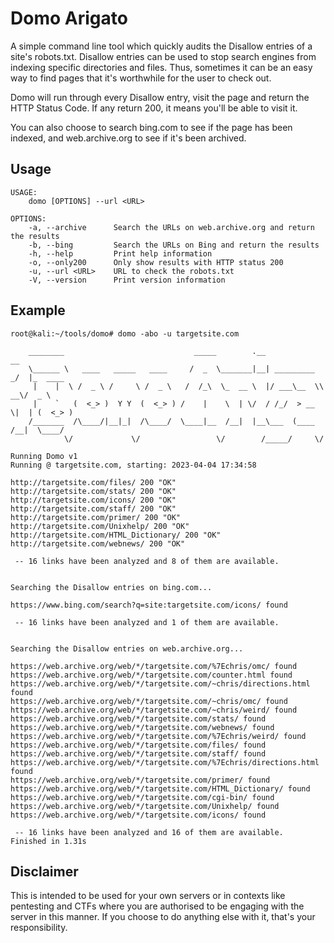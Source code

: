 # Domo Arigato #

A simple command line tool which quickly audits the Disallow entries of a site's robots.txt. Disallow entries can be used to stop search engines from indexing specific directories and files. Thus, sometimes it can be an easy way to find pages that it's worthwhile for the user to check out.

Domo will run through every Disallow entry, visit the page and return the HTTP Status Code. If any return 200, it means you'll be able to visit it.

You can also choose to search bing.com to see if the page has been indexed, and web.archive.org to see if it's been archived.

## Usage ##
```
USAGE:
    domo [OPTIONS] --url <URL>

OPTIONS:
    -a, --archive      Search the URLs on web.archive.org and return the results
    -b, --bing         Search the URLs on Bing and return the results
    -h, --help         Print help information
    -o, --only200      Only show results with HTTP status 200
    -u, --url <URL>    URL to check the robots.txt
    -V, --version      Print version information
```

## Example ##
```
root@kali:~/tools/domo# domo -abo -u targetsite.com

    ________                             _____        .__              __          
    \______ \   ____   _____   ____     /  _  \_______|__| _________ _/  |_  ____  
     |    |  \ /  _ \ /     \ /  _ \   /  /_\  \_  __ \  |/ ___\__  \\   __\/  _ \ 
     |    `   (  <_> )  Y Y  (  <_> ) /    |    \  | \/  / /_/  > __ \|  | (  <_> )
    /_______  /\____/|__|_|  /\____/  \____|__  /__|  |__\___  (____  /__|  \____/ 
            \/             \/                 \/        /_____/     \/             
            
Running Domo v1
Running @ targetsite.com, starting: 2023-04-04 17:34:58
       	 
http://targetsite.com/files/ 200 "OK"
http://targetsite.com/stats/ 200 "OK"
http://targetsite.com/icons/ 200 "OK"
http://targetsite.com/staff/ 200 "OK"
http://targetsite.com/primer/ 200 "OK"
http://targetsite.com/Unixhelp/ 200 "OK"
http://targetsite.com/HTML_Dictionary/ 200 "OK"
http://targetsite.com/webnews/ 200 "OK"

 -- 16 links have been analyzed and 8 of them are available.


Searching the Disallow entries on bing.com...

https://www.bing.com/search?q=site:targetsite.com/icons/ found

 -- 16 links have been analyzed and 1 of them are available.


Searching the Disallow entries on web.archive.org...

https://web.archive.org/web/*/targetsite.com/%7Echris/omc/ found
https://web.archive.org/web/*/targetsite.com/counter.html found
https://web.archive.org/web/*/targetsite.com/~chris/directions.html found
https://web.archive.org/web/*/targetsite.com/~chris/omc/ found
https://web.archive.org/web/*/targetsite.com/~chris/weird/ found
https://web.archive.org/web/*/targetsite.com/stats/ found
https://web.archive.org/web/*/targetsite.com/webnews/ found
https://web.archive.org/web/*/targetsite.com/%7Echris/weird/ found
https://web.archive.org/web/*/targetsite.com/files/ found
https://web.archive.org/web/*/targetsite.com/staff/ found
https://web.archive.org/web/*/targetsite.com/%7Echris/directions.html found
https://web.archive.org/web/*/targetsite.com/primer/ found
https://web.archive.org/web/*/targetsite.com/HTML_Dictionary/ found
https://web.archive.org/web/*/targetsite.com/cgi-bin/ found
https://web.archive.org/web/*/targetsite.com/Unixhelp/ found
https://web.archive.org/web/*/targetsite.com/icons/ found

 -- 16 links have been analyzed and 16 of them are available.
Finished in 1.31s

```

## Disclaimer ##

This is intended to be used for your own servers or in contexts like pentesting and CTFs where you are authorised to be engaging with the server in this manner. If you choose to do anything else with it, that's your responsibility.
